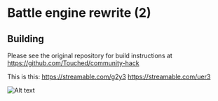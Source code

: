 # Battle engine rewrite (2)

## Building

Please see the original repository for build instructions at https://github.com/Touched/community-hack

This is this:
https://streamable.com/g2y3
https://streamable.com/uer3

![Alt text](http://i.imgur.com/E2T0GZ6.png "WIP")
